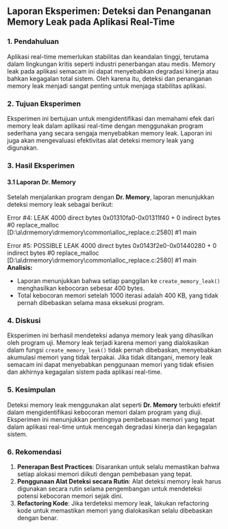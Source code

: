 ## **Laporan Eksperimen: Deteksi dan Penanganan Memory Leak pada Aplikasi Real-Time**

### **1. Pendahuluan**

Aplikasi real-time memerlukan stabilitas dan keandalan tinggi, terutama dalam lingkungan kritis seperti industri penerbangan atau medis. Memory leak pada aplikasi semacam ini dapat menyebabkan degradasi kinerja atau bahkan kegagalan total sistem. Oleh karena itu, deteksi dan penanganan memory leak menjadi sangat penting untuk menjaga stabilitas aplikasi.

### **2. Tujuan Eksperimen**

Eksperimen ini bertujuan untuk mengidentifikasi dan memahami efek dari memory leak dalam aplikasi real-time dengan menggunakan program sederhana yang secara sengaja menyebabkan memory leak. Laporan ini juga akan mengevaluasi efektivitas alat deteksi memory leak yang digunakan.


### **3. Hasil Eksperimen**

#### **3.1 Laporan Dr. Memory**

Setelah menjalankan program dengan **Dr. Memory**, laporan menunjukkan deteksi memory leak sebagai berikut:

Error #4: LEAK 4000 direct bytes 0x01310fa0-0x01311f40 + 0 indirect bytes
#0 replace_malloc               [D:\a\drmemory\drmemory\common\alloc_replace.c:2580]
#1 main            

Error #5: POSSIBLE LEAK 4000 direct bytes 0x0143f2e0-0x01440280 + 0 indirect bytes
#0 replace_malloc               [D:\a\drmemory\drmemory\common\alloc_replace.c:2580]
#1 main        
**Analisis:**

- Laporan menunjukkan bahwa setiap panggilan ke `create_memory_leak()` menghasilkan kebocoran sebesar 400 bytes.
- Total kebocoran memori setelah 1000 iterasi adalah 400 KB, yang tidak pernah dibebaskan selama masa eksekusi program.

### **4. Diskusi**

Eksperimen ini berhasil mendeteksi adanya memory leak yang dihasilkan oleh program uji. Memory leak terjadi karena memori yang dialokasikan dalam fungsi `create_memory_leak()` tidak pernah dibebaskan, menyebabkan akumulasi memori yang tidak terpakai. Jika tidak ditangani, memory leak semacam ini dapat menyebabkan penggunaan memori yang tidak efisien dan akhirnya kegagalan sistem pada aplikasi real-time.

### **5. Kesimpulan**

Deteksi memory leak menggunakan alat seperti **Dr. Memory** terbukti efektif dalam mengidentifikasi kebocoran memori dalam program yang diuji. Eksperimen ini menunjukkan pentingnya pembebasan memori yang tepat dalam aplikasi real-time untuk mencegah degradasi kinerja dan kegagalan sistem.

### **6. Rekomendasi**

1. **Penerapan Best Practices**: Disarankan untuk selalu memastikan bahwa setiap alokasi memori diikuti dengan pembebasan yang tepat.
2. **Penggunaan Alat Deteksi secara Rutin**: Alat deteksi memory leak harus digunakan secara rutin selama pengembangan untuk mendeteksi potensi kebocoran memori sejak dini.
3. **Refactoring Kode**: Jika terdeteksi memory leak, lakukan refactoring kode untuk memastikan memori yang dialokasikan selalu dibebaskan dengan benar.
